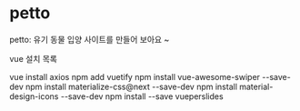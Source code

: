 # petto
petto: 유기 동물 입양 사이트를 만들어 보아요 ~


vue 설치 목록

vue install axios
npm add vuetify
npm install vue-awesome-swiper --save-dev
npm install materialize-css@next --save-dev
npm install material-design-icons --save-dev
npm install --save vueperslides

